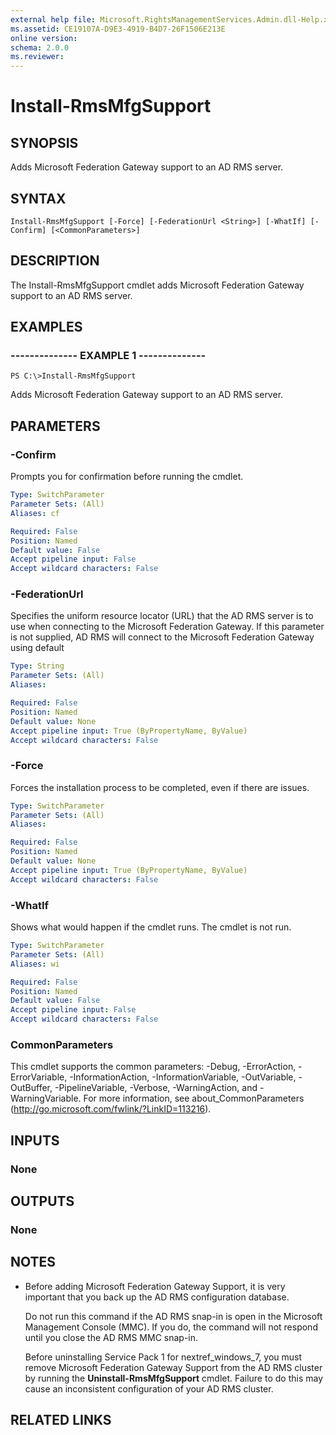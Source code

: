 ```yaml
---
external help file: Microsoft.RightsManagementServices.Admin.dll-Help.xml
ms.assetid: CE19107A-D9E3-4919-B4D7-26F1506E213E
online version: 
schema: 2.0.0
ms.reviewer:
---
```


# Install-RmsMfgSupport

## SYNOPSIS
Adds Microsoft Federation Gateway support to an AD RMS server.

## SYNTAX

```
Install-RmsMfgSupport [-Force] [-FederationUrl <String>] [-WhatIf] [-Confirm] [<CommonParameters>]
```

## DESCRIPTION
The Install-RmsMfgSupport cmdlet adds Microsoft Federation Gateway support to an AD RMS server.

## EXAMPLES

### --------------  EXAMPLE 1 --------------
```
PS C:\>Install-RmsMfgSupport
```

Adds Microsoft Federation Gateway support to an AD RMS server.

## PARAMETERS

### -Confirm
Prompts you for confirmation before running the cmdlet.

```yaml
Type: SwitchParameter
Parameter Sets: (All)
Aliases: cf

Required: False
Position: Named
Default value: False
Accept pipeline input: False
Accept wildcard characters: False
```

### -FederationUrl
Specifies the uniform resource locator (URL) that the AD RMS server is to use when connecting to the Microsoft Federation Gateway.
If this parameter is not supplied, AD RMS will connect to the Microsoft Federation Gateway using default

```yaml
Type: String
Parameter Sets: (All)
Aliases: 

Required: False
Position: Named
Default value: None
Accept pipeline input: True (ByPropertyName, ByValue)
Accept wildcard characters: False
```

### -Force
Forces the installation process to be completed, even if there are issues.

```yaml
Type: SwitchParameter
Parameter Sets: (All)
Aliases: 

Required: False
Position: Named
Default value: None
Accept pipeline input: True (ByPropertyName, ByValue)
Accept wildcard characters: False
```

### -WhatIf
Shows what would happen if the cmdlet runs.
The cmdlet is not run.

```yaml
Type: SwitchParameter
Parameter Sets: (All)
Aliases: wi

Required: False
Position: Named
Default value: False
Accept pipeline input: False
Accept wildcard characters: False
```

### CommonParameters
This cmdlet supports the common parameters: -Debug, -ErrorAction, -ErrorVariable, -InformationAction, -InformationVariable, -OutVariable, -OutBuffer, -PipelineVariable, -Verbose, -WarningAction, and -WarningVariable. For more information, see about_CommonParameters (http://go.microsoft.com/fwlink/?LinkID=113216).

## INPUTS

### None

## OUTPUTS

### None

## NOTES
* Before adding Microsoft Federation Gateway Support, it is very important that you back up the AD RMS configuration database.

  Do not run this command if the AD RMS snap-in is open in the Microsoft Management Console (MMC).
If you do, the command will not respond until you close the AD RMS MMC snap-in.

  Before uninstalling Service Pack 1 for nextref_windows_7, you must remove Microsoft Federation Gateway Support from the AD RMS cluster by running the **Uninstall-RmsMfgSupport** cmdlet.
Failure to do this may cause an inconsistent configuration of your AD RMS cluster.

## RELATED LINKS

